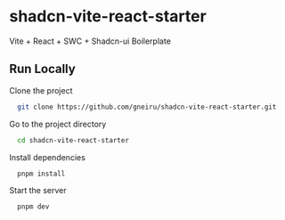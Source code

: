 # shadcn-vite-react-starter

Vite + React + SWC + Shadcn-ui Boilerplate


## Run Locally

Clone the project

```bash
  git clone https://github.com/gneiru/shadcn-vite-react-starter.git
```

Go to the project directory

```bash
  cd shadcn-vite-react-starter
```

Install dependencies

```bash
  pnpm install
```

Start the server

```bash
  pnpm dev
```

